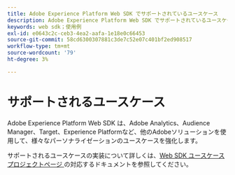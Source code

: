 ```yaml
---
title: Adobe Experience Platform Web SDK でサポートされているユースケース
description: Adobe Experience Platform Web SDK でサポートされているユースケースについて説明します。
keywords: web sdk；使用例
exl-id: e0643c2c-ceb3-4ea2-aafa-1e18e0c66453
source-git-commit: 58cd6300307881c3de7c52e07c401bf2ed908517
workflow-type: tm+mt
source-wordcount: '79'
ht-degree: 3%

---
```


# サポートされるユースケース

Adobe Experience Platform Web SDK は、Adobe Analytics、Audience Manager、Target、Experience Platformなど、他のAdobeソリューションを使用して、様々なパーソナライゼーションのユースケースを強化します。

サポートされるユースケースの実装について詳しくは、[Web SDK ユースケースプロジェクトページ ](https://github.com/orgs/adobe/projects/18/views/1?filterQuery=) の対応するドキュメントを参照してください。

